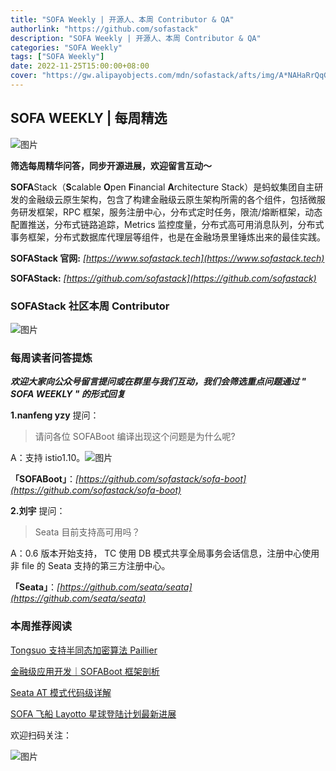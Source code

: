 ```yaml
---
title: "SOFA Weekly | 开源人、本周 Contributor & QA"
authorlink: "https://github.com/sofastack"
description: "SOFA Weekly | 开源人、本周 Contributor & QA"
categories: "SOFA Weekly"
tags: ["SOFA Weekly"]
date: 2022-11-25T15:00:00+08:00
cover: "https://gw.alipayobjects.com/mdn/sofastack/afts/img/A*NAHaRrQqGzAAAAAAAAAAAAAAARQnAQ"
---
```


## SOFA WEEKLY | 每周精选

![图片](https://p3-juejin.byteimg.com/tos-cn-i-k3u1fbpfcp/1e08fca65f7643c783d33f590bb41d5a~tplv-k3u1fbpfcp-zoom-1.image)

**筛选每周精华问答，同步开源进展，欢迎留言互动～**

**SOFA**Stack（**S**calable **O**pen **F**inancial **A**rchitecture Stack）是蚂蚁集团自主研发的金融级云原生架构，包含了构建金融级云原生架构所需的各个组件，包括微服务研发框架，RPC 框架，服务注册中心，分布式定时任务，限流/熔断框架，动态配置推送，分布式链路追踪，Metrics 监控度量，分布式高可用消息队列，分布式事务框架，分布式数据库代理层等组件，也是在金融场景里锤炼出来的最佳实践。

**SOFAStack 官网:** *[https://www.sofastack.tech](https://www.sofastack.tech)*

**SOFAStack:** *[https://github.com/sofastack](https://github.com/sofastack)*

### SOFAStack 社区本周 Contributor

![图片](https://mdn.alipayobjects.com/huamei_soxoym/afts/img/A*ncGBT7KOhaEAAAAAAAAAAAAADrGAAQ/original)

### 每周读者问答提炼

***欢迎大家向公众号留言提问或在群里与我们互动，我们会筛选重点问题通过 " SOFA WEEKLY " 的形式回复***

**1.nanfeng yzy** 提问：

>请问各位 SOFABoot 编译出现这个问题是为什么呢?

A：支持 istio1.10。![图片](https://mdn.alipayobjects.com/huamei_soxoym/afts/img/A*Ik9jQrzg9TkAAAAAAAAAAAAADrGAAQ/original)

**「SOFABoot」**：*[https://github.com/sofastack/sofa-boot](https://github.com/sofastack/sofa-boot)*

**2.刘宇** 提问：

>Seata 目前支持高可用吗？

A：0.6 版本开始支持， TC 使用 DB 模式共享全局事务会话信息，注册中心使用非 file 的 Seata 支持的第三方注册中心。

**「Seata」**：*[https://github.com/seata/seata](https://github.com/seata/seata)*

### 本周推荐阅读

[Tongsuo 支持半同态加密算法 Paillier](https://mp.weixin.qq.com/s?__biz=MzUzMzU5Mjc1Nw==&mid=2247517315&idx=1&sn=646e8effa2756e228c196a6f01b3d964&chksm=faa36b59cdd4e24f4719f804af649640040fd7b6c845bc021bff8c58e3de0e5e635674a17b81&scene=21)

[金融级应用开发｜SOFABoot 框架剖析](https://mp.weixin.qq.com/s?__biz=MzUzMzU5Mjc1Nw==&mid=2247505461&idx=1&sn=198480c36943e1b904ab88291b539057&chksm=faa339efcdd4b0f91810d2c2dc2a9536f5378973a67d03e98f5b6a813771d46bd9cb145ed4d1&scene=21)

[Seata AT 模式代码级详解](https://mp.weixin.qq.com/s?__biz=MzUzMzU5Mjc1Nw==&mid=2247516247&idx=1&sn=f57bb355cef6b823a32cd8b30c0b53ee&chksm=faa36f8dcdd4e69b91a9231330f82af5558de9349425b97e2e88e6fb3f8b33845d93af156fb1&scene=21)

[SOFA 飞船 Layotto 星球登陆计划最新进展](https://mp.weixin.qq.com/s?__biz=MzUzMzU5Mjc1Nw==&mid=2247517277&idx=1&sn=b455dd163575bab9c4ca457bdd266290&chksm=faa36b87cdd4e291103881503bcc130b9ec6dc651b3fd3c9813aaa0d77377d867ee8d870ccb8&scene=21)

欢迎扫码关注：

![图片](https://p3-juejin.byteimg.com/tos-cn-i-k3u1fbpfcp/e19d0a6d7f734ad6a585cde82ae4f3bf~tplv-k3u1fbpfcp-zoom-1.image)
